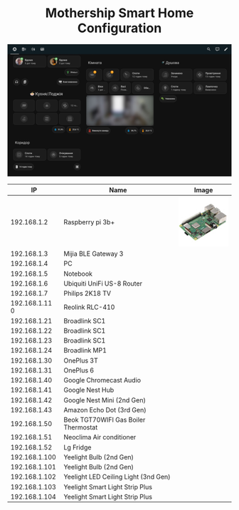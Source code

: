 <h1 align="center">Mothership Smart Home Configuration</h1>    

![Main](https://github.com/v-skochko/home-assistant-config/blob/master/www/readme/main.jpg "Main")


| IP   | Name |  Image |  
| --- | ----------- | ----------- |  
| 192.168.1.2   | Raspberry pi 3b+ |  ![Raspberry pi 3b+](https://github.com/v-skochko/home-assistant-config/blob/master/www/readme/devices/Raspberry-pi-3b%2B.jpg ) |  
| 192.168.1.3   | Mijia  BLE Gateway 3 |   |  
| 192.168.1.4   | PC |   |  
| 192.168.1.5   | Notebook |   |  
| 192.168.1.6   | Ubiquiti UniFi US-8 Router |   |  
| 192.168.1.7   | Philips 2K18 TV |   |  
| 192.168.1.11 0 | Reolink RLC-410 | | | 192.168.1.20 | Broadlink SC1 | |  
| 192.168.1.21 | Broadlink SC1 | |  
| 192.168.1.22 | Broadlink SC1 | |  
| 192.168.1.23 | Broadlink SC1 | |  
| 192.168.1.24 | Broadlink MP1 | |  
| 192.168.1.30 | OnePlus 3T | |  
| 192.168.1.31 | OnePlus 6 | |  
| 192.168.1.40 | Google Chromecast Audio | |  
| 192.168.1.41 | Google Nest Hub | |  
| 192.168.1.42 | Google Nest Mini (2nd Gen) | |  
| 192.168.1.43 | Amazon Echo Dot (3rd Gen) | |  
| 192.168.1.50 | Beok TGT70WIFI Gas Boiler Thermostat | |  
| 192.168.1.51 | Neoclima Air conditioner | |  
| 192.168.1.52 | Lg Fridge | |  
| 192.168.1.100 | Yeelight Bulb (2nd Gen) | |  
| 192.168.1.101 | Yeelight Bulb (2nd Gen) | |  
| 192.168.1.102 | Yeelight LED Ceiling Light (3nd Gen) | |  
| 192.168.1.103 | Yeelight Smart Light Strip Plus | |  
| 192.168.1.104 | Yeelight Smart Light Strip Plus | |  
